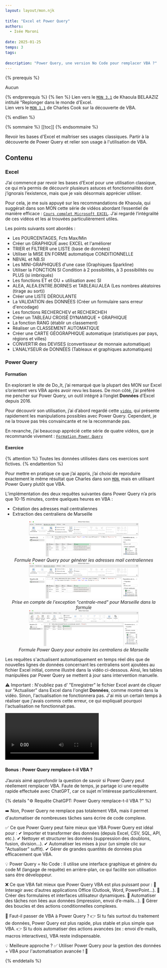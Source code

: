 ```yaml
---
layout: layout/mon.njk

title: "Excel et Power Query"
authors:
  - Isée Maroni

date: 2025-01-25
temps: 3
tags:

description: "Power Query, une version No Code pour remplacer VBA ?"
---
```


{% prerequis %}

Aucun

{% endprerequis %}
{% lien %}
Lien vers le [`MON 3.1`](https://do-it.aioli.ec-m.fr/promos/2023-2024/Khaoula-Belaaziz/mon/temps-3.1/) de Khaoula BELAAZIZ intitulé "Replonger dans le monde d'Excel. \
Lien vers le [`MON 1.1`](https://do-it.aioli.ec-m.fr/promos/2024-2025/Charles-Cook/mon/temps-1.1/) de Charles Cook sur la découverte de VBA.

{% endlien %}

{% sommaire %}
[[toc]]
{% endsommaire %}

Revoir les bases d'Excel et maîtriser ses usages classiques. Partir à la découverte de Power Query et relier son usage à l'utilisation de VBA.

## Contenu

### Excel

J’ai commencé par revoir les bases d’Excel pour une utilisation classique, ce qui m’a permis de découvrir plusieurs astuces et fonctionnalités dont j’ignorais l’existence, mais que je vais désormais apprécier utiliser.

Pour cela, je me suis appuyé sur les recommandations de Khaoula, qui suggérait dans son MON cette série de vidéos abordant l’essentiel de manière efficace : [`Cours complet Microsoft EXCEL`](https://www.youtube.com/playlist?list=PL8sQnj6qF1Lv6ejdklq25MGfPJFxThMw6). J’ai regardé l’intégralité de ces vidéos et les ai trouvées particulièrement utiles.

Les points suivants sont abordés :

- Les POURCENTAGES, Fcts Max/Min
- Créer un GRAPHIQUE avec EXCEL et l'améliorer
- TRIER et FILTRER une LISTE (base de données)
- Utiliser la MISE EN FORME automatique CONDITIONNELLE
- NBVAL et NB.SI
- Les MINI-GRAPHIQUES d'une case (Graphiques Sparkline)
- Utiliser la FONCTION SI Condition à 2 possibilités, à 3 possibilités ou PLUS (si imbriqués)
- Les fonctions ET et OU + utilisation avec SI
- ALEA, ALEA.ENTRE.BORNES et TABLEAU.ALEA (Les nombres aléatoires (tirage au sort))
- Créer une LISTE DÉROULANTE
- La VALIDATION des DONNÉES (Créer un formulaire sans erreur d'encodage)
- Les fonctions RECHERCHEV et RECHERCHEH
- Créer un TABLEAU CROISÉ DYNAMIQUE + GRAPHIQUE
- La fonction RANG (établir un classement)
- Réaliser un CLASSEMENT AUTOMATIQUE
- Créer une CARTE GÉOGRAPHIQUE automatique (statistiques par pays, régions et villes)
- CONVERTIR des DEVISES (convertisseur de monnaie automatique)
- L'ANALYSEUR de DONNÉES (Tableaux et graphiques automatiques)

### Power Query

#### Formation
En explorant le site de Do_It, j’ai remarqué que la plupart des MON sur Excel s’orientent vers VBA après avoir revu les bases. De mon côté, j’ai préféré me pencher sur Power Query, un outil intégré à l’onglet **Données** d’Excel depuis 2016.

Pour découvrir son utilisation, j’ai d’abord regardé cette [`vidéo`](https://www.youtube.com/watch?v=zHHItICsN6k), qui présente rapidement les manipulations possibles avec Power Query. Cependant, je ne la trouve pas très convaincante et ne la recommande pas.

En revanche, j’ai beaucoup apprécié cette série de quatre vidéos, que je recommande vivement :
[`Formation Power Query`](https://www.youtube.com/watch?v=4rCgZX9jEnA)

#### Exercice

{% attention %}
Toutes les données utilisées dans ces exercices sont fictives.
{% endattention %}

Pour mettre en pratique ce que j’ai appris, j’ai choisi de reproduire exactement le même résultat que Charles dans son [`MON`](https://do-it.aioli.ec-m.fr/promos/2024-2025/Charles-Cook/mon/temps-1.1/), mais en utilisant Power Query plutôt que VBA.

L’implémentation des deux requêtes suivantes dans Power Query n’a pris que 10-15 minutes, contre quelques heures en VBA :

- Création des adresses mail centraliennes
- Extraction des centraliens de Marseille

<div style="text-align: center;">
<div><img src="adresse_mail1.png" style="width:70%;" ></div>
<i>Formule Power Query pour générer les adresses mail centraliennes</i>
</div>

<div style="text-align: center;">
<div><img src="adresse_mail2.png" style="width:70%;" ></div>
<i>Prise en compte de l'exception "centrale-med" pour Marseille dans la formule</i>
</div>

<div style="text-align: center;">
<div><img src="centraliens_marseille.png" style="width:70%;" ></div>
<i>Formule Power Query pour extraire les centraliens de Marseille</i>
</div>

Les requêtes s'actualisent automatiquement en temps réel dès que de nouvelles lignes de données concernant les centraliens sont ajoutées au fichier Excel initial, comme illustré dans la vidéo ci-dessous. Ainsi, les tables manipulées par Power Query se mettent à jour sans intervention manuelle.

⚠️ Important : N'oubliez pas d' "Enregistrer" le fichier Excel avant de cliquer sur "Actualiser" dans Excel dans l'onglet **Données**, comme montré dans la vidéo. Sinon, l'actualisation ne fonctionnera pas. J'ai mis un certain temps à réaliser que j'avais commis cette erreur, ce qui expliquait pourquoi l'actualisation ne fonctionnait pas.

<video controls autoplay loop>
  <source src="./output.mov" type="video/mp4"/>
  <i>Actualisation automatique en temps réel des données dans Excel avec Power Query</i>
</video>


#### Bonus : Power Query remplace-t-il VBA ?

J’aurais aimé approfondir la question de savoir si Power Query peut réellement remplacer VBA. Faute de temps, je partage ici une requête rapide effectuée avec ChatGPT, car ce sujet m'intéresse particulièrement.

{% details "⚙️ Requête ChatGPT: Power Query remplace-t-il VBA ?" %}

➡️ Non, Power Query ne remplace pas totalement VBA, mais il permet d'automatiser de nombreuses tâches sans écrire de code complexe.

✅ Ce que Power Query peut faire mieux que VBA
Power Query est idéal pour :
✔ Importer et transformer des données (depuis Excel, CSV, SQL, API, etc.).
✔ Nettoyer et structurer les données (suppression des doublons, fusion, division…).
✔ Automatiser les mises à jour (un simple clic sur "Actualiser" suffit).
✔ Gérer de grandes quantités de données plus efficacement que VBA.

💡 Power Query = No Code : Il utilise une interface graphique et génère du code M (langage de requête) en arrière-plan, ce qui facilite son utilisation sans être développeur.

❌ Ce que VBA fait mieux que Power Query
VBA est plus puissant pour :
🔹 Interagir avec d’autres applications Office (Outlook, Word, PowerPoint…).
🔹 Créer des formulaires et interfaces utilisateur dynamiques.
🔹 Automatiser des tâches non liées aux données (impression, envoi d’e-mails…).
🔹 Gérer des boucles et des actions conditionnelles complexes.

🚀 Faut-il passer de VBA à Power Query ?
👉 Si tu fais surtout du traitement de données, Power Query est plus rapide, plus stable et plus simple que VBA.
👉 Si tu dois automatiser des actions avancées (ex : envoi d’e-mails, macros interactives), VBA reste indispensable.

💡 Meilleure approche ?
✅ Utiliser Power Query pour la gestion des données + VBA pour l'automatisation avancée ! 🎯

{% enddetails %}

